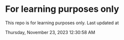 # For learning purposes only
This repo is for learning purposes only.
Last updated at

Thursday, November 23, 2023 12:30:58 AM

